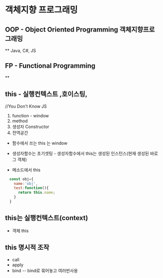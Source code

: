 # 객체지향 프로그래밍

## OOP - Object Oriented Programming  객체지향프로그래밍
** Java, C#, JS

## FP - Functional Programming
** 


## this - 실행컨텍스트 ,호이스팅, 
//You Don't Know JS

1. function  - window
2. method 
3. 생성자 Constructor
4. 전역공간

* 함수에서 쓰는 this 는 window

* 생성자함수는 초기셋팅 - 생성자함수에서 this는 생성된 인스턴스(현재 생성된 바로 그 객체)

* 메소드에서 this 
```javascript
  const obj={
    name:'obj',
    test:function(){
      return this.name;
    }
  }
```

## this는 실행컨텍스트(context)

* 객체 this 

## this 명시적 조작  
- call
- apply
- bind  -- bind로 묶어놓고 여러번사용








